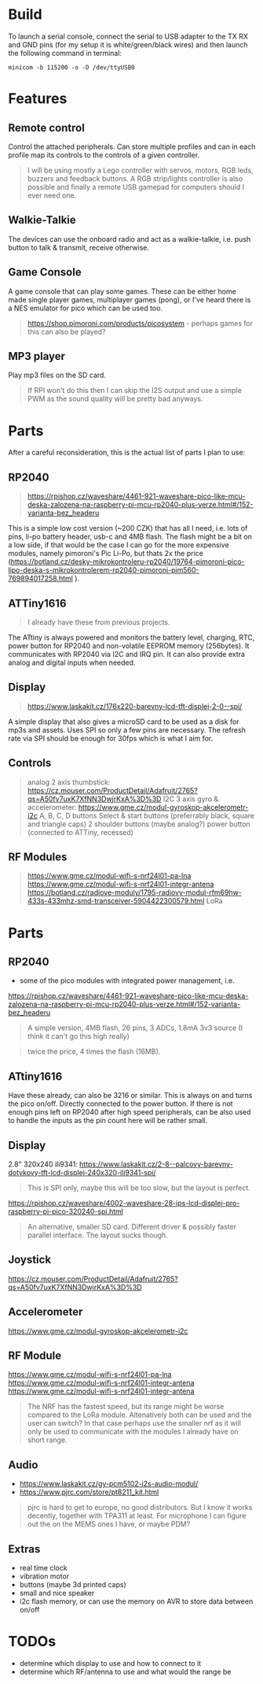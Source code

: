 # Build

To launch a serial console, connect the serial to USB adapter to the TX RX and GND pins (for my setup it is white/green/black wires) and then launch the following command in terminal:

    minicom -b 115200 -o -D /dev/ttyUSB0

# Features

## Remote control

Control the attached peripherals. Can store multiple profiles and can in each profile map its controls to the controls of a given controller.

> I will be using mostly a Lego controller with servos, motors, RGB leds, buzzers and feedback buttons. A RGB strip/lights controller is also possible and finally a remote USB gamepad for computers should I ever need one. 

## Walkie-Talkie

The devices can use the onboard radio and act as a walkie-talkie, i.e. push button to talk & transmit, receive otherwise. 

## Game Console

A game console that can play some games. These can be either home made single player games, multiplayer games (pong), or I've heard there is a NES emulator for pico which can be used too.

> https://shop.pimoroni.com/products/picosystem - perhaps games for this can also be played? 

## MP3 player

Play mp3 files on the SD card. 

> If RPI won't do this then I can skip the I2S output and use a simple PWM as the sound quality will be pretty bad anyways.


# Parts

After a careful reconsideration, this is the actual list of parts I plan to use:

## RP2040

> https://rpishop.cz/waveshare/4461-921-waveshare-pico-like-mcu-deska-zalozena-na-raspberry-pi-mcu-rp2040-plus-verze.html#/152-varianta-bez_headeru

This is a simple low cost version (~200 CZK) that has all I need, i.e. lots of pins, li-po battery header, usb-c and 4MB flash. The flash might be a bit on a low side, if that would be the case I can go for the more expensive modules, namely pimoroni's Pic Li-Po, but thats 2x the price (https://botland.cz/desky-mikrokontroleru-rp2040/19764-pimoroni-pico-lipo-deska-s-mikrokontrolerem-rp2040-pimoroni-pim560-769894017258.html
).

## ATTiny1616

> I already have these from previous projects.

The ATtiny is always powered and monitors the battery level, charging, RTC, power button for RP2040 and non-volatile EEPROM memory (256bytes). It communicates with RP2040 via I2C and IRQ pin. It can also provide extra analog and digital inputs when needed. 

## Display

> https://www.laskakit.cz/176x220-barevny-lcd-tft-displej-2-0--spi/

A simple display that also gives a microSD card to be used as a disk for mp3s and assets. Uses SPI so only a few pins are necessary. The refresh rate via SPI should be enough for 30fps which is what I aim for.

## Controls

> analog 2 axis thumbstick: https://cz.mouser.com/ProductDetail/Adafruit/2765?qs=A50fv7uxK7XfNN3DwjrKxA%3D%3D
> I2C 3 axis gyro & accelerometer: https://www.gme.cz/modul-gyroskop-akcelerometr-i2c
> A, B, C, D buttons
> Select & start buttons (preferrably black, square and triangle caps)
> 2 shoulder buttons (maybe analog?)
> power button (connected to ATTiny, recessed)

## RF Modules

> https://www.gme.cz/modul-wifi-s-nrf24l01-pa-lna 
> https://www.gme.cz/modul-wifi-s-nrf24l01-integr-antena
> https://botland.cz/radiove-moduly/1795-radiovy-modul-rfm69hw-433s-433mhz-smd-transceiver-5904422300579.html
> LoRa 


# Parts

## RP2040

- some of the pico modules with integrated power management, i.e.

https://rpishop.cz/waveshare/4461-921-waveshare-pico-like-mcu-deska-zalozena-na-raspberry-pi-mcu-rp2040-plus-verze.html#/152-varianta-bez_headeru

> A simple version, 4MB flash, 26 pins, 3 ADCs, 1.8mA 3v3 source (I think it can't go this high really)


> twice the price, 4 times the flash (16MB).

## ATtiny1616

Have these already, can also be 3216 or similar. This is always on and turns the pico on/off. Directly connected to the power button. If there is not enough pins left on RP2040 after high speed peripherals, can be also used to handle the inputs as the pin count here will be rather small. 

## Display

2.8" 320x240 ili9341: https://www.laskakit.cz/2-8--palcovy-barevny-dotykovy-tft-lcd-displej-240x320-ili9341-spi/

> This is SPI only, maybe this will be too slow, but the layout is perfect.

https://rpishop.cz/waveshare/4002-waveshare-28-ips-lcd-displej-pro-raspberry-pi-pico-320240-spi.html

> An alternative, smaller SD card. Different driver & possibly faster parallel interface. The layout sucks though. 

## Joystick

https://cz.mouser.com/ProductDetail/Adafruit/2765?qs=A50fv7uxK7XfNN3DwjrKxA%3D%3D

## Accelerometer

https://www.gme.cz/modul-gyroskop-akcelerometr-i2c

## RF Module

https://www.gme.cz/modul-wifi-s-nrf24l01-pa-lna 
https://www.gme.cz/modul-wifi-s-nrf24l01-integr-antena
https://www.gme.cz/modul-wifi-s-nrf24l01-integr-antena

> The NRF has the fastest speed, but its range might be worse compared to the LoRa module. Altenatively both can be used and the user can switch? In that case perhaps use the smaller nrf as it will only be used to communicate with the modules I already have on short range. 

## Audio

- https://www.laskakit.cz/gy-pcm5102-i2s-audio-modul/
- https://www.pjrc.com/store/pt8211_kit.html

> pjrc is hard to get to europe, no good distributors. But I know it works decently, together with TPA311 at least. For microphone I can figure out the on the MEMS ones I have, or maybe PDM?

## Extras

- real time clock
- vibration motor
- buttons (maybe 3d printed caps)
- small and nice speaker
- i2c flash memory, or can use the memory on AVR to store data between on/off

# TODOs

- determine which display to use and how to connect to it
- determine which RF/antenna to use and what would the range be


